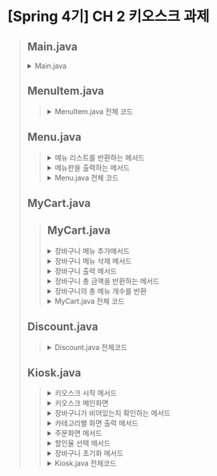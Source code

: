 # [Spring 4기] CH 2 키오스크 과제
> ## Main.java
> <details>
> <summary>Main.java</summary>
>
> ![main](https://github.com/user-attachments/assets/cdc3ae96-e405-42fd-8a4c-d2e6479b87f2)
> </details>
>
> ## MenuItem.java
>>   <details>
>>   <summary>MenuItem.java 전체 코드</summary>
>>
>>   ![MenuItem](https://github.com/user-attachments/assets/6ecf9345-1ec7-4850-bb4d-8444df757803)
>>  </details>
>>  
>
> ## **Menu.java**<br>
>>  <details>
>>  <summary>메뉴 리스트를 반환하는 메서드</summary>
>>
>>  ![Menu getMenuItem](https://github.com/user-attachments/assets/612b1d64-9664-49a8-86a9-5360916666cc)
>>  </details>
>>
>>  <details>
>>  <summary>메뉴판을 출력하는 메서드</summary>
>>
>>  ![Menu getMenuBoard](https://github.com/user-attachments/assets/9c3b2de9-6cdc-45e8-88dd-63b747596ec7)
>>  </details>
>>
>>  <details>
>>  <summary>Menu.java 전체 코드</summary>
>>
>>  ![Menu](https://github.com/user-attachments/assets/3bd083ad-f1d2-4342-96cf-7d7f4867dc2e)
>>  </details>
>
> ## MyCart.java
>> ## **MyCart.java**<br>
>><details>
>> <summary>장바구니 메뉴 추가메서드</summary>
>>
>>![addCart](https://github.com/user-attachments/assets/a36266c5-9811-4e4e-a598-20493e02f405)
>></details>
>>
>><details>
>> <summary>장바구니 메뉴 삭제 메서드</summary>
>>
>>![removeCart](https://github.com/user-attachments/assets/0cdbd26e-1122-4d6d-a9db-267da0feb9fa)
>></details>
>>
>><details>
>> <summary>장바구니 출력 메서드</summary>
>>
>>![viewCart](https://github.com/user-attachments/assets/0f9f16d7-a28e-40cc-b299-3441084b1e5d)
>></details>
>>
>><details>
>> <summary>장바구니 총 금액을 반환하는 메서드</summary>
>>
>>![getTotalPrice](https://github.com/user-attachments/assets/44064da7-bdf1-4748-958b-6102ed56b58b)
>></details>
>>
>><details>
>> <summary>장바구니의 총 메뉴 개수를 반환</summary>
>>
>>![getTotalCount](https://github.com/user-attachments/assets/aa75fc9a-1469-4373-90f3-72a045b4b0eb)
>></details>
>>
>><details>
>> <summary>MyCart.java 전체 코드</summary>
>>
>>![MyCart](https://github.com/user-attachments/assets/fa994374-3c7c-46db-ba85-c2f4c9d6fbfd)
>></details>
>
>
> ## **Discount.java**<br>
>><details>
>> <summary>Discount.java 전체코드</summary>
>>
>>![Discount](https://github.com/user-attachments/assets/e0c386d2-748a-4ffa-9e62-9fffc584ed56)
>></details>
>
> ## **Kiosk.java**<br>
>><details>
>> <summary>키오스크 시작 메서드</summary>
>>
>>![KioskStart](https://github.com/user-attachments/assets/19f1b59f-4664-4d16-a326-9443041493c9)
>></details>
>>
>><details>
>> <summary>키오스크 메인화면</summary>
>>
>>![printMainMenu](https://github.com/user-attachments/assets/e559ac01-0e52-4322-8f2d-58845263aa26)
>></details>
>>
>><details>
>> <summary>장바구니가 비어있는지 확인하는 메서드</summary>
>>
>>![cartIsEmpty](https://github.com/user-attachments/assets/ef6ca2be-b257-47f0-82be-1226ec8dfb84)
>></details>
>>
>><details>
>> <summary>카테고리별 화면 출력 메서드</summary>
>>
>>![handleCategory](https://github.com/user-attachments/assets/95bef2da-2b67-443f-8a7e-93616393d1d8)
>></details>
>>
>><details>
>> <summary>주문화면 메서드</summary>
>>
>>![handleOrders](https://github.com/user-attachments/assets/e241c65e-21c7-4fe7-ba03-68cc0b0bb71c)
>></details>
>>
>><details>
>> <summary>할인율 선택 메서드</summary>
>>
>>![selectDiscount](https://github.com/user-attachments/assets/5790fa31-ed63-473d-97be-cd2b8ec608d4)
>></details>
>>
>><details>
>> <summary>장바구니 초기화 메서드</summary>
>>
>>![cancleOrder](https://github.com/user-attachments/assets/f6d3e6d5-0f61-4aae-9500-fc3ddd6aaf2b)
>></details>
>>
>><details>
>> <summary>Kiosk.java 전체코드</summary>
>>
>>![Kiosk](https://github.com/user-attachments/assets/989e5920-5652-4dbe-b6e6-6632e04dadf9)
>></details>

